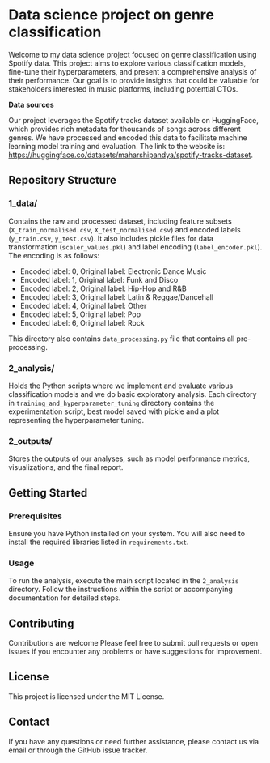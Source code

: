 # Data science project on genre classification

Welcome to my data science project focused on genre classification using Spotify data.
This project aims to explore various classification models, fine-tune their hyperparameters, and present a comprehensive 
analysis of their performance. Our goal is to provide insights that could be valuable for stakeholders interested in music 
platforms, including potential CTOs.

**Data sources**

Our project leverages the Spotify tracks dataset available on HuggingFace, which provides rich metadata for thousands of songs across different genres. 
We have processed and encoded this data to facilitate machine learning model training and evaluation.  The link to the website is: 
https://huggingface.co/datasets/maharshipandya/spotify-tracks-dataset.

## Repository Structure

### 1_data/

Contains the raw and processed dataset, including feature subsets (`X_train_normalised.csv`, `X_test_normalised.csv`) and encoded labels (`y_train.csv`, `y_test.csv`).
It also includes pickle files for data transformation (`scaler_values.pkl`) and label encoding (`label_encoder.pkl`). The encoding is as follows:

- Encoded label: 0, Original label: Electronic Dance Music
- Encoded label: 1, Original label: Funk and Disco
- Encoded label: 2, Original label: Hip-Hop and R&B
- Encoded label: 3, Original label: Latin & Reggae/Dancehall
- Encoded label: 4, Original label: Other
- Encoded label: 5, Original label: Pop
- Encoded label: 6, Original label: Rock

This directory also contains `data_processing.py` file that contains all pre-processing.

### 2_analysis/

 Holds the Python scripts where we implement and evaluate various classification models and we do basic exploratory analysis.
 Each directory in `training_and_hyperparameter_tuning` directory contains the experimentation script, best model saved 
 with pickle and a plot representing the hyperparameter tuning.

### 2_outputs/

 Stores the outputs of our analyses, such as model performance metrics, visualizations, and the final report. 

## Getting Started

### Prerequisites

Ensure you have Python installed on your system. You will also need to install the required libraries listed in `requirements.txt`.

### Usage

To run the analysis, execute the main script located in the `2_analysis` directory. Follow the instructions within the script or accompanying documentation for detailed steps.

## Contributing

Contributions are welcome Please feel free to submit pull requests or open issues if you encounter any problems or have suggestions for improvement.

## License

This project is licensed under the MIT License.

## Contact

If you have any questions or need further assistance, please contact us via email or through the GitHub issue tracker.

